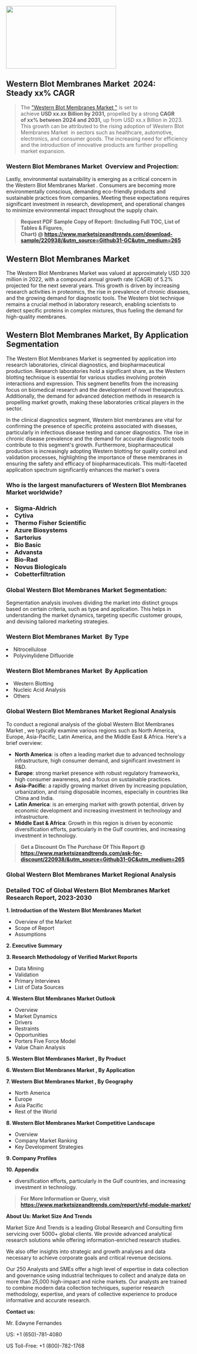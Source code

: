 <p><img class="alignnone size-medium wp-image-20088" src="https://ffe5etoiles.com/wp-content/uploads/2024/12/MST1-300x171.png" alt="" width="300" height="171" /></p><h2 id="ember46" class="ember-view reader-text-block__heading-2">Western Blot Membranes Market &nbsp;2024: Steady&nbsp;xx% CAGR</h2><blockquote id="ember47" class="ember-view reader-text-block__blockquote">The&nbsp;<a class="app-aware-link " href="https://www.marketsizeandtrends.com/download-sample/220938/&utm_source=Github31-GC&utm_medium=265" target="_blank" data-test-app-aware-link="">"Western Blot Membranes Market "</a>&nbsp;is set to achieve&nbsp;<strong>USD&nbsp;xx.xx&nbsp;Billion by 2031,</strong>&nbsp;propelled by a strong&nbsp;<strong>CAGR of&nbsp;xx% between 2024 and 2031,</strong>&nbsp;up from USD xx.x Billion in 2023. This growth can be attributed to the rising adoption of&nbsp;Western Blot Membranes Market &nbsp;in sectors such as healthcare, automotive, electronics, and consumer goods. The increasing need for efficiency and the introduction of innovative products are further propelling market expansion.</blockquote><h3 id="ember48" class="ember-view reader-text-block__heading-3">Western Blot Membranes Market &nbsp;Overview and Projection:</h3><p id="ember49" class="ember-view reader-text-block__paragraph">Lastly, environmental sustainability is emerging as a critical concern in the&nbsp;Western Blot Membranes Market . Consumers are becoming more environmentally conscious, demanding eco-friendly products and sustainable practices from companies. Meeting these expectations requires significant investment in research, development, and operational changes to minimize environmental impact throughout the supply chain.</p><blockquote id="ember50" class="ember-view reader-text-block__blockquote"><strong>Request PDF Sample Copy of Report: (Including Full TOC, List of Tables &amp; Figures, Chart)&nbsp;@&nbsp;<strong><a href="https://www.marketsizeandtrends.com/download-sample/220938/&utm_source=Github31-GC&utm_medium=265" target="_blank">https://www.marketsizeandtrends.com/download-sample/220938/&utm_source=Github31-GC&utm_medium=265</a></strong></strong></blockquote><h3 class=""><h2>Western Blot Membranes Market</h2><p>The Western Blot Membranes Market was valued at approximately USD 320 million in 2022, with a compound annual growth rate (CAGR) of 5.2% projected for the next several years. This growth is driven by increasing research activities in proteomics, the rise in prevalence of chronic diseases, and the growing demand for diagnostic tools. The Western blot technique remains a crucial method in laboratory research, enabling scientists to detect specific proteins in complex mixtures, thus fueling the demand for high-quality membranes.</p><h2>Western Blot Membranes Market, By Application Segmentation</h2><p>The Western Blot Membranes Market is segmented by application into research laboratories, clinical diagnostics, and biopharmaceutical production. Research laboratories hold a significant share, as the Western blotting technique is essential for various studies involving protein interactions and expression. This segment benefits from the increasing focus on biomedical research and the development of novel therapeutics. Additionally, the demand for advanced detection methods in research is propelling market growth, making these laboratories critical players in the sector.</p><p>In the clinical diagnostics segment, Western blot membranes are vital for confirming the presence of specific proteins associated with diseases, particularly in infectious disease testing and cancer diagnostics. The rise in chronic disease prevalence and the demand for accurate diagnostic tools contribute to this segment's growth. Furthermore, biopharmaceutical production is increasingly adopting Western blotting for quality control and validation processes, highlighting the importance of these membranes in ensuring the safety and efficacy of biopharmaceuticals. This multi-faceted application spectrum significantly enhances the market's overa</h3><h3 id="" class="">Who is the largest manufacturers of&nbsp;Western Blot Membranes Market worldwide?</h3><h3 class=""></Li><Li>Sigma-Aldrich</Li><Li> Cytiva</Li><Li> Thermo Fisher Scientific</Li><Li> Azure Biosystems</Li><Li> Sartorius</Li><Li> Bio Basic</Li><Li> Advansta</Li><Li> Bio-Rad</Li><Li> Novus Biologicals</Li><Li> Cobetterfiltration</h3><h3 id="ember53" class="ember-view reader-text-block__heading-3">Global&nbsp;Western Blot Membranes Market Segmentation:</h3><p id="ember54" class="ember-view reader-text-block__paragraph">Segmentation analysis involves dividing the market into distinct groups based on certain criteria, such as type and application. This helps in understanding the market dynamics, targeting specific customer groups, and devising tailored marketing strategies.</p><h3 id="" class="">Western Blot Membranes Market &nbsp;By Type</h3><p></Li><Li>Nitrocellulose</Li><Li> Polyvinylidene Difluoride</p><h3 id="" class="">Western Blot Membranes Market &nbsp;By Application</h3><p class=""></Li><Li>Western Blotting</Li><Li> Nucleic Acid Analysis</Li><Li> Others</p><h3 id="ember62" class="ember-view reader-text-block__heading-3">Global Western Blot Membranes Market Regional Analysis</h3><p id="ember63" class="ember-view reader-text-block__paragraph">To conduct a regional analysis of the global Western Blot Membranes Market , we typically examine various regions such as North America, Europe, Asia-Pacific, Latin America, and the Middle East &amp; Africa. Here's a brief overview:</p><ul><li><strong>North America</strong>: is often a leading market due to advanced technology infrastructure, high consumer demand, and significant investment in R&amp;D.</li><li><strong>Europe</strong>: strong market presence with robust regulatory frameworks, high consumer awareness, and a focus on sustainable practices.</li><li><strong>Asia-Pacific</strong>: a rapidly growing market driven by increasing population, urbanization, and rising disposable incomes, especially in countries like China and India.</li><li><strong>Latin America</strong>: is an emerging market with growth potential, driven by economic development and increasing investment in technology and infrastructure.</li><li><strong>Middle East &amp; Africa</strong>: Growth in this region is driven by economic diversification efforts, particularly in the Gulf countries, and increasing investment in technology.</li></ul><blockquote id="ember61" class="ember-view reader-text-block__blockquote"><strong>Get a Discount On The Purchase Of This Report @ <strong><a href="https://html-cleaner.com/" target="">https://www.marketsizeandtrends.com/ask-for-discount/220938/&utm_source=Github31-GC&utm_medium=265</a></strong></strong></blockquote><h3 id="ember62" class="ember-view reader-text-block__heading-3">Global Western Blot Membranes Market Regional Analysis</h3><h3 id="" class="">Detailed TOC of Global Western Blot Membranes Market Research Report, 2023-2030</h3><p id="" class=""><strong>1. Introduction of the Western Blot Membranes Market </strong></p><ul><li>Overview of the Market</li><li>Scope of Report</li><li>Assumptions</li></ul><p id="" class=""><strong>2. Executive Summary</strong></p><p id="" class=""><strong>3. Research Methodology of Verified Market Reports</strong></p><ul><li>Data Mining</li><li>Validation</li><li>Primary Interviews</li><li>List of Data Sources</li></ul><p id="" class=""><strong>4. Western Blot Membranes Market Outlook</strong></p><ul><li>Overview</li><li>Market Dynamics</li><li>Drivers</li><li>Restraints</li><li>Opportunities</li><li>Porters Five Force Model</li><li>Value Chain Analysis</li></ul><p id="" class=""><strong>5. Western Blot Membranes Market , By Product</strong></p><p id="" class=""><strong>6. Western Blot Membranes Market , By Application</strong></p><p id="" class=""><strong>7. Western Blot Membranes Market , By Geography</strong></p><ul><li>North America</li><li>Europe</li><li>Asia Pacific</li><li>Rest of the World</li></ul><p id="" class=""><strong>8. Western Blot Membranes Market Competitive Landscape</strong></p><ul><li>Overview</li><li>Company Market Ranking</li><li>Key Development Strategies</li></ul><p id="" class=""><strong>9. Company Profiles</strong></p><p id="" class=""><strong>10. Appendix</strong></p><ul><li>diversification efforts, particularly in the Gulf countries, and increasing investment in technology.</li></ul><blockquote id="ember65" class="ember-view reader-text-block__blockquote"><strong>For More Information or Query, visit <strong><strong><a href="https://html-cleaner.com/" target="">https://www.marketsizeandtrends.com/report/vfd-module-market/</a></strong></strong></strong></blockquote><p id="" class=""><strong>About Us: Market Size And Trends</strong></p><p id="" class="">Market Size And Trends is a leading Global Research and Consulting firm servicing over 5000+ global clients. We provide advanced analytical research solutions while offering information-enriched research studies.</p><p id="" class="">We also offer insights into strategic and growth analyses and data necessary to achieve corporate goals and critical revenue decisions.</p><p id="" class="">Our 250 Analysts and SMEs offer a high level of expertise in data collection and governance using industrial techniques to collect and analyze data on more than 25,000 high-impact and niche markets. Our analysts are trained to combine modern data collection techniques, superior research methodology, expertise, and years of collective experience to produce informative and accurate research.</p><p id="" class=""><strong>Contact us:</strong></p><p id="" class="">Mr. Edwyne Fernandes</p><p id="" class="">US: +1 (650)-781-4080</p><p id="" class="">US Toll-Free: +1 (800)-782-1768</p>
